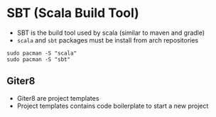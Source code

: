 # SBT (Scala Build Tool)

- SBT is the build tool used by scala (similar to maven and gradle)
- `scala` and `sbt` packages must be install from arch repositories

```shell
sudo pacman -S "scala"
sudo pacman -S "sbt"
```

## Giter8

- Giter8 are project templates
- Project templates contains code boilerplate to start a new project
